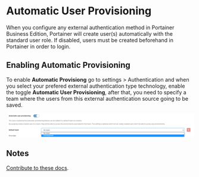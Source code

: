 # Automatic User Provisioning

When you configure any external authentication method in Portainer Business Edition, Portainer will create user(s) automatically with the standard user role. If disabled, users must be created beforehand in Portainer in order to login.

## Enabling Automatic Provisioning

To enable <b>Automatic Provisiong</b> go to settings > Authentication and when you select your prefered external authentication type technology, enable the toggle <b>Automatic User Provisioning</b>, after that, you need to specify a team where the users from this external authentication source going to be saved.

![atmp](assets/atmp.png)

## Notes

[Contribute to these docs](https://github.com/portainer/portainer-docs/blob/master/contributing.md).